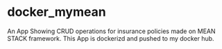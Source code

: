 # docker_mymean

An App Showing CRUD operations for insurance policies made on MEAN STACK framework.
This App is dockerizd and pushed to my docker hub.
